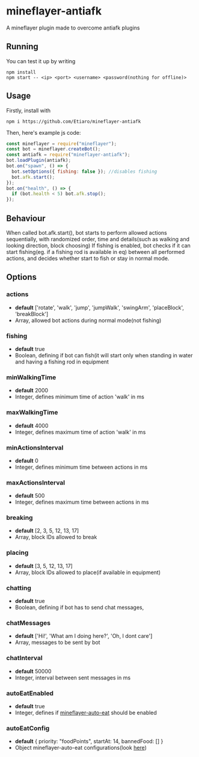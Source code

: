 # mineflayer-antiafk

A mineflayer plugin made to overcome antiafk plugins

## Running

You can test it up by writing

```
npm install
npm start -- <ip> <port> <username> <password(nothing for offline)>
```

## Usage

Firstly, install with

```
npm i https://github.com/Etiaro/mineflayer-antiafk

```

Then, here's example js code:

```js
const mineflayer = require("mineflayer");
const bot = mineflayer.createBot();
const antiafk = require("mineflayer-antiafk");
bot.loadPlugin(antiafk);
bot.on("spawn", () => {
  bot.setOptions({ fishing: false }); //disables fishing
  bot.afk.start();
});
bot.on("health", () => {
  if (bot.health < 5) bot.afk.stop();
});
```

## Behaviour

When called bot.afk.start(), bot starts to perform allowed actions sequentially, with randomized order, time and details(such as walking and looking direction, block choosing)
If fishing is enabled, bot checks if it can start fishing(eg. if a fishing rod is available in eq) between all performed actions, and decides whether start to fish or stay in normal mode.

## Options

### actions

- **default** ['rotate', 'walk', 'jump', 'jumpWalk', 'swingArm', 'placeBlock', 'breakBlock']
- Array, allowed bot actions during normal mode(not fishing)

### fishing

- **default** true
- Boolean, defining if bot can fish(it will start only when standing in water and having a fishing rod in equipment

### minWalkingTime

- **default** 2000
- Integer, defines minimum time of action 'walk' in ms

### maxWalkingTime

- **default** 4000
- Integer, defines maximum time of action 'walk' in ms

### minActionsInterval

- **default** 0
- Integer, defines minimum time between actions in ms

### maxActionsInterval

- **default** 500
- Integer, defines maximum time between actions in ms

### breaking

- **default** [2, 3, 5, 12, 13, 17]
- Array, block IDs allowed to break

### placing

- **default** [3, 5, 12, 13, 17]
- Array, block IDs allowed to place(if available in equipment)

### chatting

- **default** true
- Boolean, defining if bot has to send chat messages,

### chatMessages

- **default** ['Hi!', 'What am I doing here?', 'Oh, I dont care']
- Array, messages to be sent by bot

### chatInterval

- **default** 50000
- Integer, interval between sent messages in ms

### autoEatEnabled

- **default** true
- Integer, defines if [mineflayer-auto-eat](https://github.com/LINKdiscordd/mineflayer-auto-eat) should be enabled

### autoEatConfig

- **default** { priority: "foodPoints", startAt: 14, bannedFood: [] }
- Object mineflayer-auto-eat configurations(look [here](https://github.com/LINKdiscordd/mineflayer-auto-eat#botautoeatoptions))
